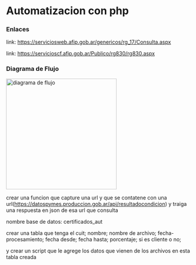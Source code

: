 # Automatizacion con php



### Enlaces
link: https://serviciosweb.afip.gob.ar/genericos/rg_17/Consulta.aspx

link: https://servicioscf.afip.gob.ar/Publico/rg830/rg830.aspx



### Diagrama de Flujo



<img src="./flujo proceso.png" alt="diagrama de flujo" width="300" />


crear una funcion que capture una url y que se contatene con una url(https://datospymes.produccion.gob.ar/api/resultadocondicion) y traiga una respuesta en json de esa url que consulta




nombre base de datos: certificados_aut

crear una tabla que tenga el cuit; nombre; nombre de archivo; fecha-procesamiento; fecha desde;  fecha hasta; porcentaje; si es cliente o no;

y crear un script que le agrege los datos que vienen de los archivos en esta tabla creada

